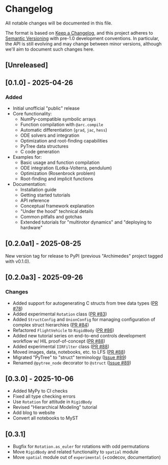 # Changelog

All notable changes will be documented in this file.

The format is based on [Keep a Changelog](https://keepachangelog.com/en/1.0.0/), and this project adheres to [Semantic Versioning](https://semver.org/spec/v2.0.0.html) with pre-1.0 development conventions.
In particular, the API is still evolving and may change between minor versions, although we'll aim to document such changes here.

## [Unreleased]

## [0.1.0] - 2025-04-26

### Added
- Initial unofficial "public" release
- Core functionality:
  - NumPy-compatible symbolic arrays
  - Function compilation with `@arc.compile`
  - Automatic differentiation (`grad`, `jac`, `hess`)
  - ODE solvers and integration
  - Optimization and root-finding capabilities
  - PyTree data structures
  - C code generation
- Examples for:
  - Basic usage and function compilation
  - ODE integration (Lotka-Volterra, pendulum)
  - Optimization (Rosenbrock problem)
  - Root-finding and implicit functions
- Documentation:
  - Installation guide
  - Getting started tutorials
  - API reference
  - Conceptual framework explanation
  - "Under the hood" technical details
  - Common pitfalls and gotchas
  - Extended tutorials for "multirotor dynamics" and "deploying to hardware"

## [0.2.0a1] - 2025-08-25

New version tag for release to PyPI (previous "Archimedes" project tagged with v0.1.0).

## [0.2.0a3] - 2025-09-26

### Changes

- Added support for autogenerating C structs from tree data types ([PR #78](https://github.com/PineTreeLabs/archimedes/pull/78))
- Added experimental `Rotation` class ([PR #83](https://github.com/PineTreeLabs/archimedes/pull/83))
- Added `StructConfig` and `UnionConfig` for managing configuration of complex struct hierarchies ([PR #84](https://github.com/PineTreeLabs/archimedes/pull/84))
- Refactored `FlightVehicle` to `RigidBody` ([PR #86](https://github.com/PineTreeLabs/archimedes/pull/86))
- Added new tutorial series on end-to-end controls development workflow w/ HIL proof-of-concept ([PR #88](https://github.com/PineTreeLabs/archimedes/pull/88))
- Added experimental `IIRFilter` class ([PR #88](https://github.com/PineTreeLabs/archimedes/pull/88))
- Moved images, data, notebooks, etc. to LFS ([PR #88](https://github.com/PineTreeLabs/archimedes/pull/88))
- Migrated "PyTree" to "struct" terminology ([Issue #89](https://github.com/PineTreeLabs/archimedes/issues/89))
- Renamed `@pytree_node` decorator to `@struct` ([Issue #89](https://github.com/PineTreeLabs/archimedes/issues/89))

## [0.3.0] - 2025-10-06
- Added MyPy to CI checks
- Fixed all type checking errors
- Use `Rotation` for attitude in `RigidBody`
- Revised "Hierarchical Modeling" tutorial
- Add blog to website
- Convert all notebooks to MyST

## [0.3.1]
- Bugfix for `Rotation.as_euler` for rotations with odd permutations
- Move `RigidBody` and related functionality to `spatial` module
- Move `spatial` module out of `experimental` (+codecov, documentation)